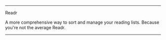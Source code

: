 ----------------------

Readr

A more comprehensive way to sort and manage your reading lists. Because you're not the average Readr.

----------------------




